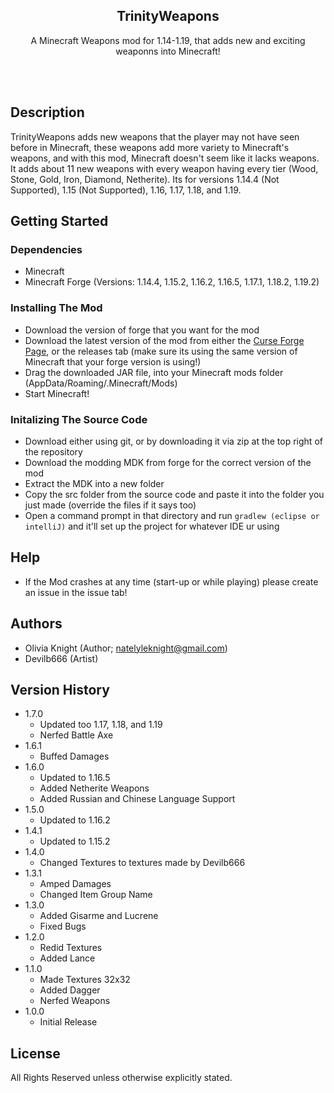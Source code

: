 <p align="center">
 <h2 align="center">TrinityWeapons</h2>
 <p align="center">A Minecraft Weapons mod for 1.14-1.19, that adds new and exciting weaponns into Minecraft!</p>
</p>

<br>
<br>

## Description

TrinityWeapons adds new weapons that the player may not have seen before in Minecraft, these weapons add more variety to Minecraft's weapons, and with this mod, Minecraft doesn't seem like it lacks weapons. It adds about 11 new weapons with every weapon having every tier (Wood, Stone, Gold, Iron, Diamond, Netherite). Its for versions 1.14.4 (Not Supported), 1.15 (Not Supported), 1.16, 1.17, 1.18, and 1.19.

## Getting Started

### Dependencies

* Minecraft
* Minecraft Forge (Versions: 1.14.4, 1.15.2, 1.16.2, 1.16.5, 1.17.1, 1.18.2, 1.19.2)

### Installing The Mod

* Download the version of forge that you want for the mod
* Download the latest version of the mod from either the [Curse Forge Page](https://www.curseforge.com/minecraft/mc-mods/trinityweapons), or the releases tab (make sure its using the same version of Minecraft that your forge version is using!)
* Drag the downloaded JAR file, into your Minecraft mods folder (AppData/Roaming/.Minecraft/Mods)
* Start Minecraft!

### Initalizing The Source Code
* Download either using git, or by downloading it via zip at the top right of the repository
* Download the modding MDK from forge for the correct version of the mod
* Extract the MDK into a new folder
* Copy the src folder from the source code and paste it into the folder you just made (override the files if it says too)
* Open a command prompt in that directory and run ```gradlew (eclipse or intelliJ)``` and it'll set up the project for whatever IDE ur using


## Help

* If the Mod crashes at any time (start-up or while playing) please create an issue in the issue tab!

## Authors

* Olivia Knight (Author; natelyleknight@gmail.com)
* Devilb666 (Artist)

## Version History
* 1.7.0
    * Updated too 1.17, 1.18, and 1.19
    * Nerfed Battle Axe
* 1.6.1
    * Buffed Damages
* 1.6.0
    * Updated to 1.16.5
    * Added Netherite Weapons
    * Added Russian and Chinese Language Support
* 1.5.0
    * Updated to 1.16.2
 * 1.4.1
    * Updated to 1.15.2
* 1.4.0
    * Changed Textures to textures made by Devilb666
* 1.3.1
    * Amped Damages
    * Changed Item Group Name
* 1.3.0
    * Added Gisarme and Lucrene 
    * Fixed Bugs
* 1.2.0
    * Redid Textures
    * Added Lance
* 1.1.0
    * Made Textures 32x32 
    * Added Dagger
    * Nerfed Weapons
* 1.0.0
    * Initial Release

## License

All Rights Reserved unless otherwise explicitly stated.
